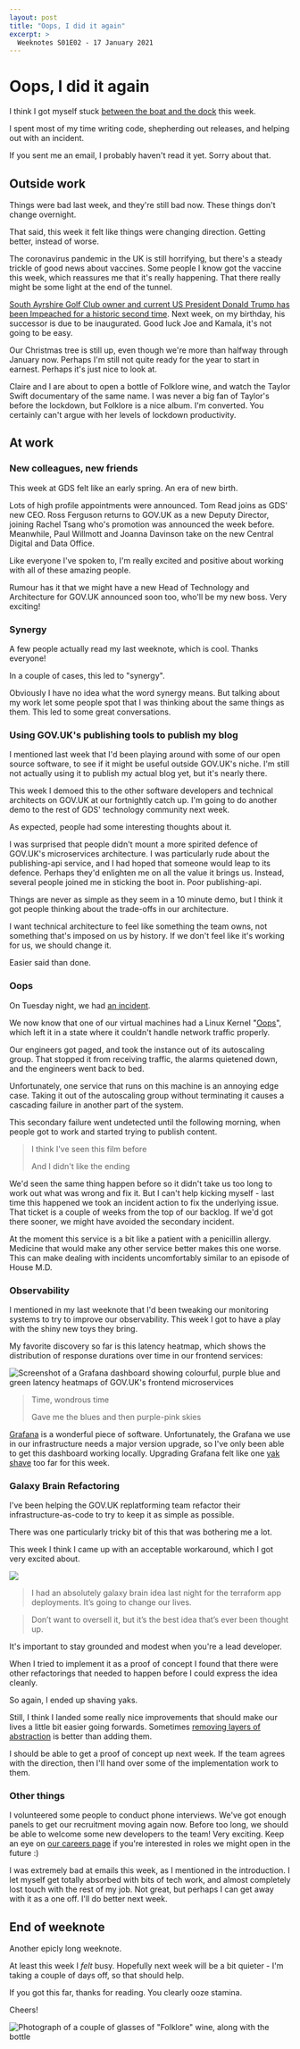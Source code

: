 ```yaml
---
layout: post
title: "Oops, I did it again"
excerpt: >
  Weeknotes S01E02 - 17 January 2021
---
```


# Oops, I did it again

I think I got myself stuck [between the boat and the dock](https://richard-towers.com/2020/08/02/little-boats-big-boats-little-teams-big-teams.html)
this week.

I spent most of my time writing code, shepherding out releases, and helping out
with an incident.

If you sent me an email, I probably haven't read it yet. Sorry about that.

## Outside work

Things were bad last week, and they're still bad now. These things don't change
overnight.

That said, this week it felt like things were changing direction. Getting
better, instead of worse.

The coronavirus pandemic in the UK is still horrifying, but there's a steady
trickle of good news about vaccines. Some people I know got the vaccine this
week, which reassures me that it's really happening. That there really might be
some light at the end of the tunnel.

[South Ayrshire Golf Club owner and current US President Donald Trump has been
Impeached for a historic second time](https://www.ayrshiredailynews.co.uk/post/un-tweeted-re-impeached-for-south-ayrshire-golf-club-owner).
Next week, on my birthday, his successor is due to be inaugurated. Good luck
Joe and Kamala, it's not going to be easy.

Our Christmas tree is still up, even though we're more than halfway through
January now. Perhaps I'm still not quite ready for the year to start in
earnest. Perhaps it's just nice to look at.

Claire and I are about to open a bottle of Folklore wine, and watch the Taylor
Swift documentary of the same name. I was never a big fan of Taylor's before
the lockdown, but Folklore is a nice album. I'm converted. You certainly can't
argue with her levels of lockdown productivity.

## At work

### New colleagues, new friends

This week at GDS felt like an early spring. An era of new birth.

Lots of high profile appointments were announced. Tom Read joins as GDS' new
CEO. Ross Ferguson returns to GOV.UK as a new Deputy Director, joining Rachel
Tsang who's promotion was announced the week before. Meanwhile, Paul Willmott
and Joanna Davinson take on the new Central Digital and Data Office.

Like everyone I've spoken to, I'm really excited and positive about working
with all of these amazing people.

Rumour has it that we might have a new Head of Technology and Architecture for
GOV.UK announced soon too, who'll be my new boss. Very exciting!

### Synergy

A few people actually read my last weeknote, which is cool. Thanks everyone!

In a couple of cases, this led to "synergy".

Obviously I have no idea what the word synergy means. But talking about my work
let some people spot that I was thinking about the same things as them. This
led to some great conversations.

### Using GOV.UK's publishing tools to publish my blog

I mentioned last week that I'd been playing around with some of our open source
software, to see if it might be useful outside GOV.UK's niche. I'm still not
actually using it to publish my actual blog yet, but it's nearly there.

This week I demoed this to the other software developers and technical
architects on GOV.UK at our fortnightly catch up. I'm going to do another demo
to the rest of GDS' technology community next week.

As expected, people had some interesting thoughts about it.

I was surprised that people didn't mount a more spirited defence of GOV.UK's
microservices architecture. I was particularly rude about the publishing-api
service, and I had hoped that someone would leap to its defence. Perhaps they'd
enlighten me on all the value it brings us. Instead, several people joined me
in sticking the boot in. Poor publishing-api.

Things are never as simple as they seem in a 10 minute demo, but I think it got
people thinking about the trade-offs in our architecture.

I want technical architecture to feel like something the team owns, not
something that's imposed on us by history. If we don't feel like it's working
for us, we should change it.

Easier said than done.

### Oops

On Tuesday night, we had [an incident](https://status.publishing.service.gov.uk/incidents/x19n0wp1s7zl).

We now know that one of our virtual machines had a Linux Kernel
"[Oops](https://en.wikipedia.org/wiki/Linux_kernel_oops)", which left it in a
state where it couldn't handle network traffic properly.

Our engineers got paged, and took the instance out of its autoscaling group.
That stopped it from receiving traffic, the alarms quietened down, and the
engineers went back to bed.

Unfortunately, one service that runs on this machine is an annoying edge case.
Taking it out of the autoscaling group without terminating it causes a
cascading failure in another part of the system.

This secondary failure went undetected until the following morning, when people
got to work and started trying to publish content.

> I think I've seen this film before
>
> And I didn't like the ending

We'd seen the same thing happen before so it didn't take us too long to work
out what was wrong and fix it. But I can't help kicking myself - last time this
happened we took an incident action to fix the underlying issue. That ticket is
a couple of weeks from the top of our backlog. If we'd got there sooner, we
might have avoided the secondary incident.

At the moment this service is a bit like a patient with a penicillin allergy.
Medicine that would make any other service better makes this one worse. This
can make dealing with incidents uncomfortably similar to an episode of House
M.D.

### Observability

I mentioned in my last weeknote that I'd been tweaking our monitoring systems
to try to improve our observability. This week I got to have a play with the
shiny new toys they bring.

My favorite discovery so far is this latency heatmap, which shows the
distribution of response durations over time in our frontend services:

![Screenshot of a Grafana dashboard showing colourful, purple blue and green latency heatmaps of GOV.UK's frontend microservices](/static/images/grafana-latency-dashboard.png)

> Time, wondrous time
>
> Gave me the blues and then purple-pink skies

[Grafana](https://grafana.com/oss/grafana/) is a wonderful piece of software.
Unfortunately, the Grafana we use in our infrastructure needs a major version
upgrade, so I've only been able to get this dashboard working locally.
Upgrading Grafana felt like one [yak shave](https://wiki.c2.com/?YakShaving)
too far for this week.

### Galaxy Brain Refactoring

I've been helping the GOV.UK replatforming team refactor their
infrastructure-as-code to try to keep it as simple as possible.

There was one particularly tricky bit of this that was bothering me a lot.

This week I think I came up with an acceptable workaround, which I got very
excited about.

![](/static/images/big-brain.png)

> I had an absolutely galaxy brain idea last night for the terraform app
deployments. It’s going to change our lives.

> Don’t want to oversell it, but it’s the best idea that’s ever been thought up.

It's important to stay grounded and modest when you're a lead developer.

When I tried to implement it as a proof of concept I found that there were
other refactorings that needed to happen before I could express the idea
cleanly.

So again, I ended up shaving yaks.

Still, I think I landed some really nice improvements that should make our
lives a little bit easier going forwards. Sometimes [removing layers of
abstraction](https://github.com/alphagov/govuk-infrastructure/pull/132) is
better than adding them.

I should be able to get a proof of concept up next week. If the team agrees
with the direction, then I'll hand over some of the implementation work to
them.

### Other things

I volunteered some people to conduct phone interviews. We've got enough panels
to get our recruitment moving again now. Before too long, we should be able to
welcome some new developers to the team! Very exciting. Keep an eye on [our
careers page](https://gdscareers.gov.uk/) if you're interested in roles we
might open in the future :)

I was extremely bad at emails this week, as I mentioned in the introduction. I
let myself get totally absorbed with bits of tech work, and almost completely
lost touch with the rest of my job. Not great, but perhaps I can get away with
it as a one off. I'll do better next week.

## End of weeknote

Another epicly long weeknote.

At least this week I _felt_ busy. Hopefully next week will be a bit quieter - I'm
taking a couple of days off, so that should help.

If you got this far, thanks for reading. You clearly ooze stamina.

Cheers!

![Photograph of a couple of glasses of "Folklore" wine, along with the bottle](/static/images/folklore-wine.jpg)


